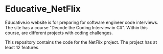 # Educative_NetFlix

Educative.io website is for preparing for software engineer code interviews.  The site has a course "Decode the Coding Interview in C#".  Within this course, 
are different projects with coding challenges. 

This repository contains the code for the NetFlix project.  The project has at least 12 features.
